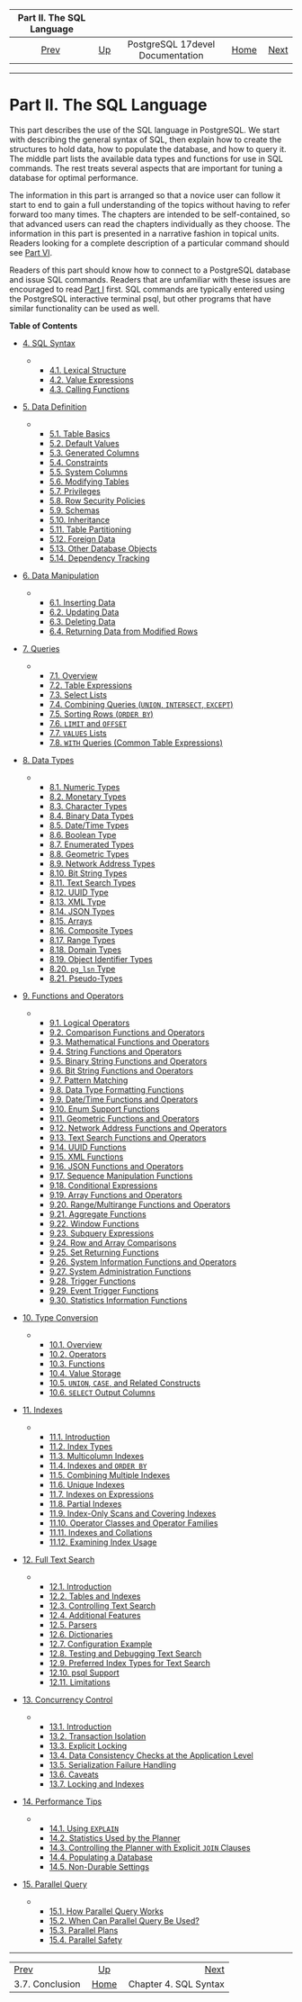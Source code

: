 

|              Part II. The SQL Language              |                                                     |                                  |                                                       |                                                  |
| :-------------------------------------------------: | :-------------------------------------------------- | :------------------------------: | ----------------------------------------------------: | -----------------------------------------------: |
| [Prev](tutorial-conclusion.html "3.7. Conclusion")  | [Up](index.html "PostgreSQL 17devel Documentation") | PostgreSQL 17devel Documentation | [Home](index.html "PostgreSQL 17devel Documentation") |  [Next](sql-syntax.html "Chapter 4. SQL Syntax") |

***

# Part II. The SQL Language

This part describes the use of the SQL language in PostgreSQL. We start with describing the general syntax of SQL, then explain how to create the structures to hold data, how to populate the database, and how to query it. The middle part lists the available data types and functions for use in SQL commands. The rest treats several aspects that are important for tuning a database for optimal performance.

The information in this part is arranged so that a novice user can follow it start to end to gain a full understanding of the topics without having to refer forward too many times. The chapters are intended to be self-contained, so that advanced users can read the chapters individually as they choose. The information in this part is presented in a narrative fashion in topical units. Readers looking for a complete description of a particular command should see [Part VI](reference.html "Part VI. Reference").

Readers of this part should know how to connect to a PostgreSQL database and issue SQL commands. Readers that are unfamiliar with these issues are encouraged to read [Part I](tutorial.html "Part I. Tutorial") first. SQL commands are typically entered using the PostgreSQL interactive terminal psql, but other programs that have similar functionality can be used as well.

**Table of Contents**

* [4. SQL Syntax](sql-syntax.html)

  * *   [4.1. Lexical Structure](sql-syntax-lexical.html)
    * [4.2. Value Expressions](sql-expressions.html)
    * [4.3. Calling Functions](sql-syntax-calling-funcs.html)

* [5. Data Definition](ddl.html)

  * *   [5.1. Table Basics](ddl-basics.html)
    * [5.2. Default Values](ddl-default.html)
    * [5.3. Generated Columns](ddl-generated-columns.html)
    * [5.4. Constraints](ddl-constraints.html)
    * [5.5. System Columns](ddl-system-columns.html)
    * [5.6. Modifying Tables](ddl-alter.html)
    * [5.7. Privileges](ddl-priv.html)
    * [5.8. Row Security Policies](ddl-rowsecurity.html)
    * [5.9. Schemas](ddl-schemas.html)
    * [5.10. Inheritance](ddl-inherit.html)
    * [5.11. Table Partitioning](ddl-partitioning.html)
    * [5.12. Foreign Data](ddl-foreign-data.html)
    * [5.13. Other Database Objects](ddl-others.html)
    * [5.14. Dependency Tracking](ddl-depend.html)

* [6. Data Manipulation](dml.html)

  * *   [6.1. Inserting Data](dml-insert.html)
    * [6.2. Updating Data](dml-update.html)
    * [6.3. Deleting Data](dml-delete.html)
    * [6.4. Returning Data from Modified Rows](dml-returning.html)

* [7. Queries](queries.html)

  * *   [7.1. Overview](queries-overview.html)
    * [7.2. Table Expressions](queries-table-expressions.html)
    * [7.3. Select Lists](queries-select-lists.html)
    * [7.4. Combining Queries (`UNION`, `INTERSECT`, `EXCEPT`)](queries-union.html)
    * [7.5. Sorting Rows (`ORDER BY`)](queries-order.html)
    * [7.6. `LIMIT` and `OFFSET`](queries-limit.html)
    * [7.7. `VALUES` Lists](queries-values.html)
    * [7.8. `WITH` Queries (Common Table Expressions)](queries-with.html)

* [8. Data Types](datatype.html)

  * *   [8.1. Numeric Types](datatype-numeric.html)
    * [8.2. Monetary Types](datatype-money.html)
    * [8.3. Character Types](datatype-character.html)
    * [8.4. Binary Data Types](datatype-binary.html)
    * [8.5. Date/Time Types](datatype-datetime.html)
    * [8.6. Boolean Type](datatype-boolean.html)
    * [8.7. Enumerated Types](datatype-enum.html)
    * [8.8. Geometric Types](datatype-geometric.html)
    * [8.9. Network Address Types](datatype-net-types.html)
    * [8.10. Bit String Types](datatype-bit.html)
    * [8.11. Text Search Types](datatype-textsearch.html)
    * [8.12. UUID Type](datatype-uuid.html)
    * [8.13. XML Type](datatype-xml.html)
    * [8.14. JSON Types](datatype-json.html)
    * [8.15. Arrays](arrays.html)
    * [8.16. Composite Types](rowtypes.html)
    * [8.17. Range Types](rangetypes.html)
    * [8.18. Domain Types](domains.html)
    * [8.19. Object Identifier Types](datatype-oid.html)
    * [8.20. `pg_lsn` Type](datatype-pg-lsn.html)
    * [8.21. Pseudo-Types](datatype-pseudo.html)

* [9. Functions and Operators](functions.html)

  * *   [9.1. Logical Operators](functions-logical.html)
    * [9.2. Comparison Functions and Operators](functions-comparison.html)
    * [9.3. Mathematical Functions and Operators](functions-math.html)
    * [9.4. String Functions and Operators](functions-string.html)
    * [9.5. Binary String Functions and Operators](functions-binarystring.html)
    * [9.6. Bit String Functions and Operators](functions-bitstring.html)
    * [9.7. Pattern Matching](functions-matching.html)
    * [9.8. Data Type Formatting Functions](functions-formatting.html)
    * [9.9. Date/Time Functions and Operators](functions-datetime.html)
    * [9.10. Enum Support Functions](functions-enum.html)
    * [9.11. Geometric Functions and Operators](functions-geometry.html)
    * [9.12. Network Address Functions and Operators](functions-net.html)
    * [9.13. Text Search Functions and Operators](functions-textsearch.html)
    * [9.14. UUID Functions](functions-uuid.html)
    * [9.15. XML Functions](functions-xml.html)
    * [9.16. JSON Functions and Operators](functions-json.html)
    * [9.17. Sequence Manipulation Functions](functions-sequence.html)
    * [9.18. Conditional Expressions](functions-conditional.html)
    * [9.19. Array Functions and Operators](functions-array.html)
    * [9.20. Range/Multirange Functions and Operators](functions-range.html)
    * [9.21. Aggregate Functions](functions-aggregate.html)
    * [9.22. Window Functions](functions-window.html)
    * [9.23. Subquery Expressions](functions-subquery.html)
    * [9.24. Row and Array Comparisons](functions-comparisons.html)
    * [9.25. Set Returning Functions](functions-srf.html)
    * [9.26. System Information Functions and Operators](functions-info.html)
    * [9.27. System Administration Functions](functions-admin.html)
    * [9.28. Trigger Functions](functions-trigger.html)
    * [9.29. Event Trigger Functions](functions-event-triggers.html)
    * [9.30. Statistics Information Functions](functions-statistics.html)

* [10. Type Conversion](typeconv.html)

  * *   [10.1. Overview](typeconv-overview.html)
    * [10.2. Operators](typeconv-oper.html)
    * [10.3. Functions](typeconv-func.html)
    * [10.4. Value Storage](typeconv-query.html)
    * [10.5. `UNION`, `CASE`, and Related Constructs](typeconv-union-case.html)
    * [10.6. `SELECT` Output Columns](typeconv-select.html)

* [11. Indexes](indexes.html)

  * *   [11.1. Introduction](indexes-intro.html)
    * [11.2. Index Types](indexes-types.html)
    * [11.3. Multicolumn Indexes](indexes-multicolumn.html)
    * [11.4. Indexes and `ORDER BY`](indexes-ordering.html)
    * [11.5. Combining Multiple Indexes](indexes-bitmap-scans.html)
    * [11.6. Unique Indexes](indexes-unique.html)
    * [11.7. Indexes on Expressions](indexes-expressional.html)
    * [11.8. Partial Indexes](indexes-partial.html)
    * [11.9. Index-Only Scans and Covering Indexes](indexes-index-only-scans.html)
    * [11.10. Operator Classes and Operator Families](indexes-opclass.html)
    * [11.11. Indexes and Collations](indexes-collations.html)
    * [11.12. Examining Index Usage](indexes-examine.html)

* [12. Full Text Search](textsearch.html)

  * *   [12.1. Introduction](textsearch-intro.html)
    * [12.2. Tables and Indexes](textsearch-tables.html)
    * [12.3. Controlling Text Search](textsearch-controls.html)
    * [12.4. Additional Features](textsearch-features.html)
    * [12.5. Parsers](textsearch-parsers.html)
    * [12.6. Dictionaries](textsearch-dictionaries.html)
    * [12.7. Configuration Example](textsearch-configuration.html)
    * [12.8. Testing and Debugging Text Search](textsearch-debugging.html)
    * [12.9. Preferred Index Types for Text Search](textsearch-indexes.html)
    * [12.10. psql Support](textsearch-psql.html)
    * [12.11. Limitations](textsearch-limitations.html)

* [13. Concurrency Control](mvcc.html)

  * *   [13.1. Introduction](mvcc-intro.html)
    * [13.2. Transaction Isolation](transaction-iso.html)
    * [13.3. Explicit Locking](explicit-locking.html)
    * [13.4. Data Consistency Checks at the Application Level](applevel-consistency.html)
    * [13.5. Serialization Failure Handling](mvcc-serialization-failure-handling.html)
    * [13.6. Caveats](mvcc-caveats.html)
    * [13.7. Locking and Indexes](locking-indexes.html)

* [14. Performance Tips](performance-tips.html)

  * *   [14.1. Using `EXPLAIN`](using-explain.html)
    * [14.2. Statistics Used by the Planner](planner-stats.html)
    * [14.3. Controlling the Planner with Explicit `JOIN` Clauses](explicit-joins.html)
    * [14.4. Populating a Database](populate.html)
    * [14.5. Non-Durable Settings](non-durability.html)

* [15. Parallel Query](parallel-query.html)

  * *   [15.1. How Parallel Query Works](how-parallel-query-works.html)
    * [15.2. When Can Parallel Query Be Used?](when-can-parallel-query-be-used.html)
    * [15.3. Parallel Plans](parallel-plans.html)
    * [15.4. Parallel Safety](parallel-safety.html)

***

|                                                     |                                                       |                                                  |
| :-------------------------------------------------- | :---------------------------------------------------: | -----------------------------------------------: |
| [Prev](tutorial-conclusion.html "3.7. Conclusion")  |  [Up](index.html "PostgreSQL 17devel Documentation")  |  [Next](sql-syntax.html "Chapter 4. SQL Syntax") |
| 3.7. Conclusion                                     | [Home](index.html "PostgreSQL 17devel Documentation") |                            Chapter 4. SQL Syntax |
